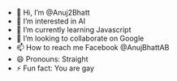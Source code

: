 - 👋 Hi, I’m @Anuj2Bhatt
- 👀 I’m interested in AI
- 🌱 I’m currently learning Javascript
- 💞️ I’m looking to collaborate on Google
- 📫 How to reach me Facebook @AnujBhattAB
- 😄 Pronouns: Straight
- ⚡ Fun fact: You are gay

<!---
Anuj2Bhatt/Anuj2Bhatt is a ✨ special ✨ repository because its `README.md` (this file) appears on your GitHub profile.
You can click the Preview link to take a look at your changes.
--->
<!-- I am here for showing you some of skills what i gain in past 6th month in HTMl, Javascript, CSS, PYTHON, C,C++, DATA STRUCTURE
--->

